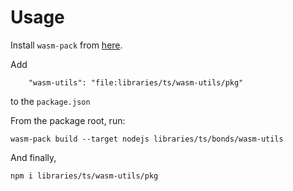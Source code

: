 # Usage

Install `wasm-pack` from [here](https://rustwasm.github.io/wasm-pack/installer/).

Add

```
    "wasm-utils": "file:libraries/ts/wasm-utils/pkg"
```

to the `package.json`

From the package root, run:

```
wasm-pack build --target nodejs libraries/ts/bonds/wasm-utils
```

And finally,

```
npm i libraries/ts/wasm-utils/pkg
```
